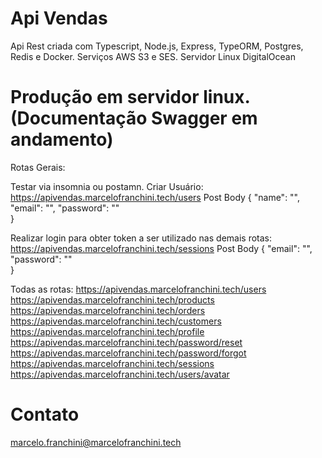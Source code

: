 # Api Vendas
Api Rest criada com Typescript, Node.js, Express, TypeORM, Postgres, Redis e Docker.
Serviços AWS S3 e SES.
Servidor Linux DigitalOcean

# Produção em servidor linux. (Documentação Swagger em andamento)

Rotas Gerais:

Testar via insomnia ou postamn.
Criar Usuário:
https://apivendas.marcelofranchini.tech/users
Post
Body
{
	"name": "",
	"email": "",
	"password": ""	
}

Realizar login para obter token a ser utilizado nas demais rotas:
https://apivendas.marcelofranchini.tech/sessions
Post
Body
{
	"email": "",
	"password": ""	
}



Todas as rotas:
https://apivendas.marcelofranchini.tech/users
https://apivendas.marcelofranchini.tech/products
https://apivendas.marcelofranchini.tech/orders
https://apivendas.marcelofranchini.tech/customers
https://apivendas.marcelofranchini.tech/profile
https://apivendas.marcelofranchini.tech/password/reset
https://apivendas.marcelofranchini.tech/password/forgot
https://apivendas.marcelofranchini.tech/sessions
https://apivendas.marcelofranchini.tech/users/avatar



# Contato
marcelo.franchini@marcelofranchini.tech


